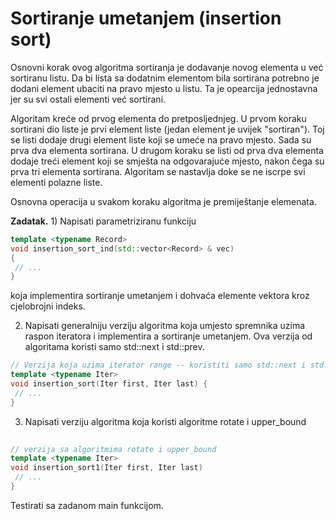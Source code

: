 # Sortiranje umetanjem (insertion sort)

Osnovni korak ovog algoritma sortiranja je dodavanje novog elementa u već sortiranu 
listu. Da bi lista sa dodatnim elementom bila sortirana potrebno je dodani element ubaciti na pravo mjesto 
u listu. Ta je opearcija jednostavna jer su svi ostali elementi već sortirani.

Algoritam kreće od prvog elementa do pretposljednjeg. U prvom koraku sortirani dio liste je 
prvi element liste (jedan element je uvijek "sortiran"). Toj se listi dodaje drugi element liste 
koji se umeće na pravo mjesto. Sada su prva dva elementa sortirana. U drugom koraku se listi od prva dva 
elementa dodaje treći element koji se smješta na odgovarajuće mjesto, nakon čega su prva tri elementa 
sortirana. Algoritam se nastavlja doke se ne iscrpe svi elementi polazne liste. 

Osnovna operacija u svakom koraku algoritma je premiještanje elemenata. 

 **Zadatak.**  1) Napisati parametriziranu funkciju 


```C++
template <typename Record>
void insertion_sort_ind(std::vector<Record> & vec)
{
 // ...
}
```
koja implementira sortiranje umetanjem i dohvaća elemente vektora kroz cjelobrojni indeks. 

2) Napisati generalniju verziju algoritma koja umjesto spremnika uzima raspon iteratora
i implementira a sortiranje umetanjem. Ova verzija od algoritama koristi samo std::next i std::prev.

```C++
// Verzija koja uzima iterator range -- koristiti samo std::next i std::prev
template <typename Iter>
void insertion_sort(Iter first, Iter last) {
 // ...
}
```
3) Napisati verziju algoritma koja koristi algoritme   rotate i upper_bound

```C++
  
// verzija sa algoritmima rotate i upper_bound
template <typename Iter>
void insertion_sort1(Iter first, Iter last)
 // ...
}
```
Testirati sa zadanom main funkcijom.

